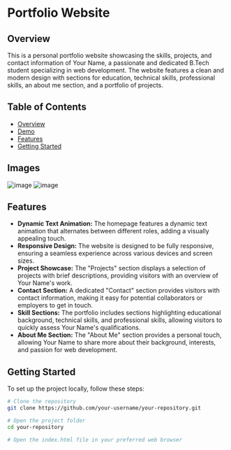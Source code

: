 # Portfolio Website

## Overview

This is a personal portfolio website showcasing the skills, projects, and contact information of Your Name, a passionate and dedicated B.Tech student specializing in web development. The website features a clean and modern design with sections for education, technical skills, professional skills, an about me section, and a portfolio of projects.

## Table of Contents

- [Overview](#overview)
- [Demo](#images)
- [Features](#features)
- [Getting Started](#getting-started)

## Images

![image](https://github.com/sarjeetsingh-tech/CVIP-Portfolio/assets/104495979/6d1f7fca-ae59-4b83-9965-fac5eefc51f5)
![image](https://github.com/sarjeetsingh-tech/CVIP-Portfolio/assets/104495979/a8ecfd26-c2d7-4be0-aa82-12203221d696)



## Features

- **Dynamic Text Animation:** The homepage features a dynamic text animation that alternates between different roles, adding a visually appealing touch.
- **Responsive Design:** The website is designed to be fully responsive, ensuring a seamless experience across various devices and screen sizes.
- **Project Showcase:** The "Projects" section displays a selection of projects with brief descriptions, providing visitors with an overview of Your Name's work.
- **Contact Section:** A dedicated "Contact" section provides visitors with contact information, making it easy for potential collaborators or employers to get in touch.
- **Skill Sections:** The portfolio includes sections highlighting educational background, technical skills, and professional skills, allowing visitors to quickly assess Your Name's qualifications.
- **About Me Section:** The "About Me" section provides a personal touch, allowing Your Name to share more about their background, interests, and passion for web development.

## Getting Started

To set up the project locally, follow these steps:

```bash
# Clone the repository
git clone https://github.com/your-username/your-repository.git

# Open the project folder
cd your-repository

# Open the index.html file in your preferred web browser
